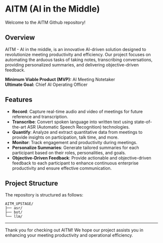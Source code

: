 # AITM (AI in the Middle)

Welcome to the AITM Github repository!

## Overview

AITM - AI in the middle, is an innovative AI-driven solution designed to revolutionize meeting productivity and efficiency. Our project focuses on automating the arduous tasks of taking notes, transcribing conversations, providing personalized summaries, and delivering objective-driven feedback.

**Minimum Viable Product (MVP):** AI Meeting Notetaker  
**Ultimate Goal:** Chief AI Operating Officer

## Features

- **Record**: Capture real-time audio and video of meetings for future reference and transcription.
- **Transcribe**: Convert spoken language into written text using state-of-the-art ASR (Automatic Speech Recognition) technologies.
- **Quantify**: Analyze and extract quantitative data from meetings to provide insights on participation, talk time, and more.
- **Monitor**: Track engagement and productivity during meetings.
- **Personalize Summaries**: Generate tailored summaries for each participant based on their roles, personalities, and goals.
- **Objective-Driven Feedback**: Provide actionable and objective-driven feedback to each participant to enhance continuous enterprise productivity and ensure effective communication.

## Project Structure

The repository is structured as follows:

```
AITM_UPSTAGE/
├── asr/
├── bot/
└── llm/
```
---

Thank you for checking out AITM! We hope our project assists you in enhancing your meeting productivity and operational efficiency.
